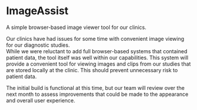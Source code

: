 # ImageAssist
A simple browser-based image viewer tool for our clinics.

Our clinics have had issues for some time with convenient image viewing for our diagnostic studies.  
While we were reluctant to add full browser-based systems that contained patient data, the tool itself
was well within our capabilities.  This system will provide a convenient tool for viewing images and
clips from our studies that are stored locally at the clinic.  This should prevent unnecessary risk
to patient data.

The initial build is functional at this time, but our team will review over the next month to 
assess improvements that could be made to the appearance and overall user experience.
